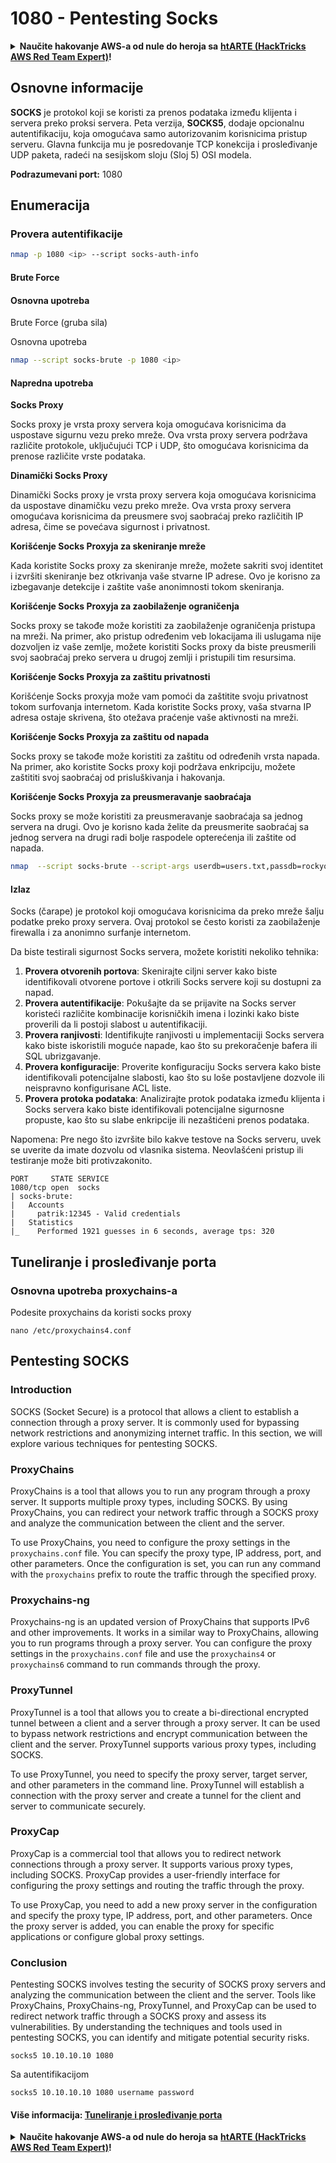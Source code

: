 # 1080 - Pentesting Socks

<details>

<summary><strong>Naučite hakovanje AWS-a od nule do heroja sa</strong> <a href="https://training.hacktricks.xyz/courses/arte"><strong>htARTE (HackTricks AWS Red Team Expert)</strong></a><strong>!</strong></summary>

Drugi načini podrške HackTricks-u:

* Ako želite da vidite **vašu kompaniju reklamiranu na HackTricks-u** ili **preuzmete HackTricks u PDF formatu** proverite [**SUBSCRIPTION PLANS**](https://github.com/sponsors/carlospolop)!
* Nabavite [**zvanični PEASS & HackTricks swag**](https://peass.creator-spring.com)
* Otkrijte [**The PEASS Family**](https://opensea.io/collection/the-peass-family), našu kolekciju ekskluzivnih [**NFT-ova**](https://opensea.io/collection/the-peass-family)
* **Pridružite se** 💬 [**Discord grupi**](https://discord.gg/hRep4RUj7f) ili [**telegram grupi**](https://t.me/peass) ili nas **pratite** na **Twitter-u** 🐦 [**@carlospolopm**](https://twitter.com/hacktricks\_live)**.**
* **Podelite svoje hakovanje trikove slanjem PR-ova na** [**HackTricks**](https://github.com/carlospolop/hacktricks) i [**HackTricks Cloud**](https://github.com/carlospolop/hacktricks-cloud) github repozitorijume.

</details>

## Osnovne informacije

**SOCKS** je protokol koji se koristi za prenos podataka između klijenta i servera preko proksi servera. Peta verzija, **SOCKS5**, dodaje opcionalnu autentifikaciju, koja omogućava samo autorizovanim korisnicima pristup serveru. Glavna funkcija mu je posredovanje TCP konekcija i prosleđivanje UDP paketa, radeći na sesijskom sloju (Sloj 5) OSI modela.

**Podrazumevani port:** 1080

## Enumeracija

### Provera autentifikacije

```bash
nmap -p 1080 <ip> --script socks-auth-info
```

#### Brute Force

#### Osnovna upotreba

Brute Force (gruba sila)

Osnovna upotreba

```bash
nmap --script socks-brute -p 1080 <ip>
```

#### Napredna upotreba

**Socks Proxy**

Socks proxy je vrsta proxy servera koja omogućava korisnicima da uspostave sigurnu vezu preko mreže. Ova vrsta proxy servera podržava različite protokole, uključujući TCP i UDP, što omogućava korisnicima da prenose različite vrste podataka.

**Dinamički Socks Proxy**

Dinamički Socks proxy je vrsta proxy servera koja omogućava korisnicima da uspostave dinamičku vezu preko mreže. Ova vrsta proxy servera omogućava korisnicima da preusmere svoj saobraćaj preko različitih IP adresa, čime se povećava sigurnost i privatnost.

**Korišćenje Socks Proxyja za skeniranje mreže**

Kada koristite Socks proxy za skeniranje mreže, možete sakriti svoj identitet i izvršiti skeniranje bez otkrivanja vaše stvarne IP adrese. Ovo je korisno za izbegavanje detekcije i zaštite vaše anonimnosti tokom skeniranja.

**Korišćenje Socks Proxyja za zaobilaženje ograničenja**

Socks proxy se takođe može koristiti za zaobilaženje ograničenja pristupa na mreži. Na primer, ako pristup određenim veb lokacijama ili uslugama nije dozvoljen iz vaše zemlje, možete koristiti Socks proxy da biste preusmerili svoj saobraćaj preko servera u drugoj zemlji i pristupili tim resursima.

**Korišćenje Socks Proxyja za zaštitu privatnosti**

Korišćenje Socks proxyja može vam pomoći da zaštitite svoju privatnost tokom surfovanja internetom. Kada koristite Socks proxy, vaša stvarna IP adresa ostaje skrivena, što otežava praćenje vaše aktivnosti na mreži.

**Korišćenje Socks Proxyja za zaštitu od napada**

Socks proxy se takođe može koristiti za zaštitu od određenih vrsta napada. Na primer, ako koristite Socks proxy koji podržava enkripciju, možete zaštititi svoj saobraćaj od prisluškivanja i hakovanja.

**Korišćenje Socks Proxyja za preusmeravanje saobraćaja**

Socks proxy se može koristiti za preusmeravanje saobraćaja sa jednog servera na drugi. Ovo je korisno kada želite da preusmerite saobraćaj sa jednog servera na drugi radi bolje raspodele opterećenja ili zaštite od napada.

```bash
nmap  --script socks-brute --script-args userdb=users.txt,passdb=rockyou.txt,unpwdb.timelimit=30m -p 1080 <ip>
```

#### Izlaz

Socks (čarape) je protokol koji omogućava korisnicima da preko mreže šalju podatke preko proxy servera. Ovaj protokol se često koristi za zaobilaženje firewalla i za anonimno surfanje internetom.

Da biste testirali sigurnost Socks servera, možete koristiti nekoliko tehnika:

1. **Provera otvorenih portova**: Skenirajte ciljni server kako biste identifikovali otvorene portove i otkrili Socks servere koji su dostupni za napad.
2. **Provera autentifikacije**: Pokušajte da se prijavite na Socks server koristeći različite kombinacije korisničkih imena i lozinki kako biste proverili da li postoji slabost u autentifikaciji.
3. **Provera ranjivosti**: Identifikujte ranjivosti u implementaciji Socks servera kako biste iskoristili moguće napade, kao što su prekoračenje bafera ili SQL ubrizgavanje.
4. **Provera konfiguracije**: Proverite konfiguraciju Socks servera kako biste identifikovali potencijalne slabosti, kao što su loše postavljene dozvole ili neispravno konfigurisane ACL liste.
5. **Provera protoka podataka**: Analizirajte protok podataka između klijenta i Socks servera kako biste identifikovali potencijalne sigurnosne propuste, kao što su slabe enkripcije ili nezaštićeni prenos podataka.

Napomena: Pre nego što izvršite bilo kakve testove na Socks serveru, uvek se uverite da imate dozvolu od vlasnika sistema. Neovlašćeni pristup ili testiranje može biti protivzakonito.

```
PORT     STATE SERVICE
1080/tcp open  socks
| socks-brute:
|   Accounts
|     patrik:12345 - Valid credentials
|   Statistics
|_    Performed 1921 guesses in 6 seconds, average tps: 320
```

## Tuneliranje i prosleđivanje porta

### Osnovna upotreba proxychains-a

Podesite proxychains da koristi socks proxy

```
nano /etc/proxychains4.conf
```

## Pentesting SOCKS

### Introduction

SOCKS (Socket Secure) is a protocol that allows a client to establish a connection through a proxy server. It is commonly used for bypassing network restrictions and anonymizing internet traffic. In this section, we will explore various techniques for pentesting SOCKS.

### ProxyChains

ProxyChains is a tool that allows you to run any program through a proxy server. It supports multiple proxy types, including SOCKS. By using ProxyChains, you can redirect your network traffic through a SOCKS proxy and analyze the communication between the client and the server.

To use ProxyChains, you need to configure the proxy settings in the `proxychains.conf` file. You can specify the proxy type, IP address, port, and other parameters. Once the configuration is set, you can run any command with the `proxychains` prefix to route the traffic through the specified proxy.

### Proxychains-ng

Proxychains-ng is an updated version of ProxyChains that supports IPv6 and other improvements. It works in a similar way to ProxyChains, allowing you to run programs through a proxy server. You can configure the proxy settings in the `proxychains.conf` file and use the `proxychains4` or `proxychains6` command to run commands through the proxy.

### ProxyTunnel

ProxyTunnel is a tool that allows you to create a bi-directional encrypted tunnel between a client and a server through a proxy server. It can be used to bypass network restrictions and encrypt communication between the client and the server. ProxyTunnel supports various proxy types, including SOCKS.

To use ProxyTunnel, you need to specify the proxy server, target server, and other parameters in the command line. ProxyTunnel will establish a connection with the proxy server and create a tunnel for the client and server to communicate securely.

### ProxyCap

ProxyCap is a commercial tool that allows you to redirect network connections through a proxy server. It supports various proxy types, including SOCKS. ProxyCap provides a user-friendly interface for configuring the proxy settings and routing the traffic through the proxy.

To use ProxyCap, you need to add a new proxy server in the configuration and specify the proxy type, IP address, port, and other parameters. Once the proxy server is added, you can enable the proxy for specific applications or configure global proxy settings.

### Conclusion

Pentesting SOCKS involves testing the security of SOCKS proxy servers and analyzing the communication between the client and the server. Tools like ProxyChains, ProxyChains-ng, ProxyTunnel, and ProxyCap can be used to redirect network traffic through a SOCKS proxy and assess its vulnerabilities. By understanding the techniques and tools used in pentesting SOCKS, you can identify and mitigate potential security risks.

```
socks5 10.10.10.10 1080
```

Sa autentifikacijom

```
socks5 10.10.10.10 1080 username password
```

#### Više informacija: [Tuneliranje i prosleđivanje porta](../generic-methodologies-and-resources/tunneling-and-port-forwarding.md)

<details>

<summary><strong>Naučite hakovanje AWS-a od nule do heroja sa</strong> <a href="https://training.hacktricks.xyz/courses/arte"><strong>htARTE (HackTricks AWS Red Team Expert)</strong></a><strong>!</strong></summary>

Drugi načini podrške HackTricks-u:

* Ako želite da vidite **vašu kompaniju oglašenu na HackTricks-u** ili **preuzmete HackTricks u PDF formatu** proverite [**SUBSCRIPTION PLANS**](https://github.com/sponsors/carlospolop)!
* Nabavite [**zvanični PEASS & HackTricks swag**](https://peass.creator-spring.com)
* Otkrijte [**The PEASS Family**](https://opensea.io/collection/the-peass-family), našu kolekciju ekskluzivnih [**NFT-ova**](https://opensea.io/collection/the-peass-family)
* **Pridružite se** 💬 [**Discord grupi**](https://discord.gg/hRep4RUj7f) ili [**telegram grupi**](https://t.me/peass) ili nas **pratite** na **Twitter-u** 🐦 [**@carlospolopm**](https://twitter.com/hacktricks\_live)**.**
* **Podelite svoje hakovanje trikove slanjem PR-ova na** [**HackTricks**](https://github.com/carlospolop/hacktricks) i [**HackTricks Cloud**](https://github.com/carlospolop/hacktricks-cloud) github repozitorijume.

</details>
